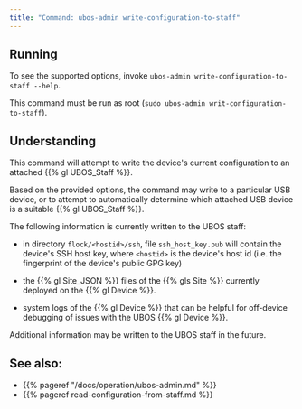 ```yaml
---
title: "Command: ubos-admin write-configuration-to-staff"
---
```


## Running

To see the supported options, invoke ``ubos-admin write-configuration-to-staff --help``.

This command must be run as root (``sudo ubos-admin writ-configuration-to-staff``).

## Understanding

This command will attempt to write the device's current configuration to an attached
{{% gl UBOS_Staff %}}.

Based on the provided options, the command may write to a particular USB device, or to
attempt to automatically determine which attached USB device is a suitable
{{% gl UBOS_Staff %}}.

The following information is currently written to the UBOS staff:

* in directory ``flock/<hostid>/ssh``, file ``ssh_host_key.pub`` will contain the
  device's SSH host key, where ``<hostid>`` is the device's host id (i.e. the fingerprint
  of the device's public GPG key)

* the {{% gl Site_JSON %}} files of the {{% gls Site %}} currently deployed
  on the {{% gl Device %}}.

* system logs of the {{% gl Device %}} that can be helpful for off-device
  debugging of issues with the UBOS {{% gl Device %}}.

Additional information may be written to the UBOS staff in the future.

## See also:

* {{% pageref "/docs/operation/ubos-admin.md" %}}
* {{% pageref read-configuration-from-staff.md %}}

